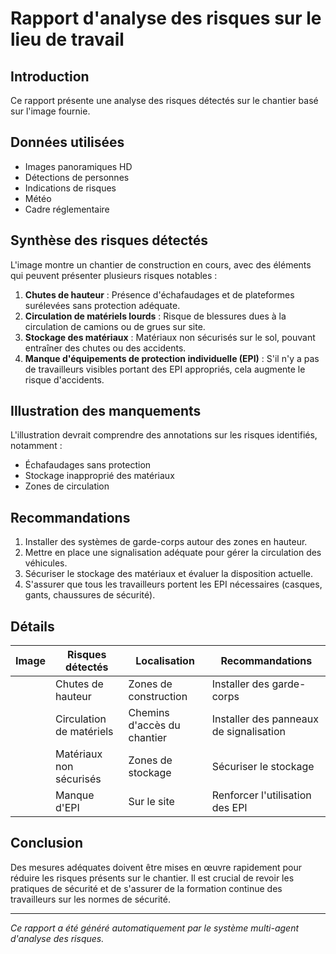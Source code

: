 # Rapport d'analyse des risques sur le lieu de travail

## Introduction
Ce rapport présente une analyse des risques détectés sur le chantier basé sur l'image fournie.

## Données utilisées
- Images panoramiques HD
- Détections de personnes
- Indications de risques
- Météo
- Cadre réglementaire

## Synthèse des risques détectés
L'image montre un chantier de construction en cours, avec des éléments qui peuvent présenter plusieurs risques notables :

1. **Chutes de hauteur** : Présence d'échafaudages et de plateformes surélevées sans protection adéquate.
2. **Circulation de matériels lourds** : Risque de blessures dues à la circulation de camions ou de grues sur site.
3. **Stockage des matériaux** : Matériaux non sécurisés sur le sol, pouvant entraîner des chutes ou des accidents.
4. **Manque d'équipements de protection individuelle (EPI)** : S'il n'y a pas de travailleurs visibles portant des EPI appropriés, cela augmente le risque d'accidents.

## Illustration des manquements
L'illustration devrait comprendre des annotations sur les risques identifiés, notamment :

- Échafaudages sans protection
- Stockage inapproprié des matériaux
- Zones de circulation

## Recommandations
1. Installer des systèmes de garde-corps autour des zones en hauteur.
2. Mettre en place une signalisation adéquate pour gérer la circulation des véhicules.
3. Sécuriser le stockage des matériaux et évaluer la disposition actuelle.
4. S'assurer que tous les travailleurs portent les EPI nécessaires (casques, gants, chaussures de sécurité).

## Détails
| Image | Risques détectés           | Localisation                | Recommandations                        |
|-------|----------------------------|-----------------------------|----------------------------------------|
|       | Chutes de hauteur          | Zones de construction       | Installer des garde-corps               |
|       | Circulation de matériels    | Chemins d'accès du chantier | Installer des panneaux de signalisation |
|       | Matériaux non sécurisés    | Zones de stockage           | Sécuriser le stockage                   |
|       | Manque d'EPI               | Sur le site                 | Renforcer l'utilisation des EPI        |

## Conclusion
Des mesures adéquates doivent être mises en œuvre rapidement pour réduire les risques présents sur le chantier. Il est crucial de revoir les pratiques de sécurité et de s'assurer de la formation continue des travailleurs sur les normes de sécurité.

---
*Ce rapport a été généré automatiquement par le système multi-agent d'analyse des risques.*